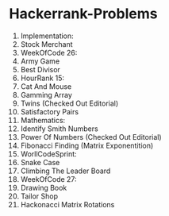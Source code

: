 # Hackerrank-Problems
1. Implementation:
  1. Stock Merchant
2. WeekOfCode 26:
  1. Army Game
  2. Best Divisor
3. HourRank 15:
  1. Cat And Mouse
  2. Gamming Array
  3. Twins (Checked Out Editorial)
  4. Satisfactory Pairs
4. Mathematics:
  1. Identify Smith Numbers
  2. Power Of Numbers (Checked Out Editorial)
  3. Fibonacci Finding (Matrix Exponentition)
5. WorllCodeSprint:
  1. Snake Case
  2. Climbing The Leader Board
6. WeekOfCode 27:
  1. Drawing Book
  2. Tailor Shop
  3. Hackonacci Matrix Rotations
